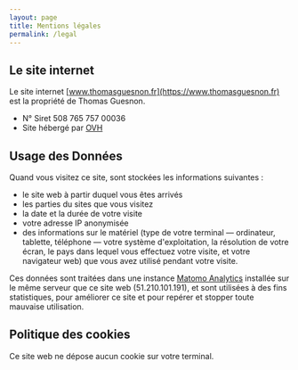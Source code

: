 ```yaml
---
layout: page
title: Mentions légales
permalink: /legal
---
```


## Le site internet
Le site internet [www.thomasguesnon.fr](https://www.thomasguesnon.fr) est la propriété de Thomas Guesnon.

- N° Siret 508 765 757 00036
- Site hébergé par [OVH](https://www.ovhcloud.com/fr/)

## Usage des Données
Quand vous visitez ce site, sont stockées les informations suivantes : 
- le site web à partir duquel vous êtes arrivés
- les parties du sites que vous visitez
- la date et la durée de votre visite
- votre adresse IP anonymisée
- des informations sur le matériel (type de votre terminal — ordinateur, tablette, téléphone — votre système d'exploitation, la résolution de votre écran, le pays dans lequel vous effectuez votre visite, et votre navigateur web) que vous avez utilisé pendant votre visite. 

Ces données sont traitées dans une instance [Matomo Analytics](https://fr.matomo.org/) installée sur le même serveur que ce site web (51.210.101.191), et sont utilisées à des fins statistiques, pour améliorer ce site et pour repérer et stopper toute mauvaise utilisation.

## Politique des cookies
Ce site web ne dépose aucun cookie sur votre terminal.

